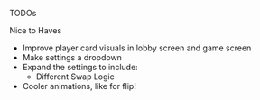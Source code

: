 TODOs

Nice to Haves
- Improve player card visuals in lobby screen and game screen
- Make settings a dropdown
- Expand the settings to include:
    - Different Swap Logic
- Cooler animations, like for flip!
